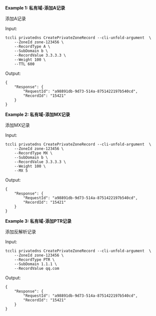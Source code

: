**Example 1: 私有域-添加A记录**

添加A记录

Input: 

```
tccli privatedns CreatePrivateZoneRecord --cli-unfold-argument  \
    --ZoneId zone-123456 \
    --RecordType A \
    --SubDomain b \
    --RecordValue 3.3.3.3 \
    --Weight 100 \
    --TTL 600
```

Output: 
```
{
    "Response": {
        "RequestId": "a98891db-9d73-514a-8751422197b540cd",
        "RecordId": "15421"
    }
}
```

**Example 2: 私有域-添加MX记录**

添加MX记录

Input: 

```
tccli privatedns CreatePrivateZoneRecord --cli-unfold-argument  \
    --ZoneId zone-123456 \
    --RecordType MX \
    --SubDomain b \
    --RecordValue 3.3.3.3 \
    --Weight 100 \
    --MX 5
```

Output: 
```
{
    "Response": {
        "RequestId": "a98891db-9d73-514a-8751422197b540cd",
        "RecordId": "15421"
    }
}
```

**Example 3: 私有域-添加PTR记录**

添加反解析记录

Input: 

```
tccli privatedns CreatePrivateZoneRecord --cli-unfold-argument  \
    --ZoneId zone-123456 \
    --RecordType PTR \
    --SubDomain 1.1.1 \
    --RecordValue qq.com
```

Output: 
```
{
    "Response": {
        "RequestId": "a98891db-9d73-514a-8751422197b540cd",
        "RecordId": "15421"
    }
}
```

